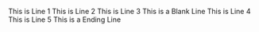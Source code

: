 This is Line 1
This is Line 2
This is Line 3
This is a Blank Line
This is Line 4
This is Line 5
This is a Ending Line